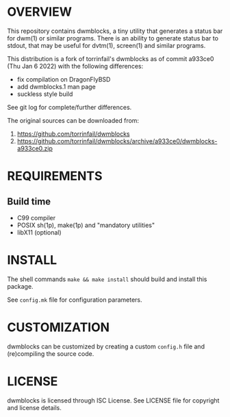 OVERVIEW
========

This repository contains dwmblocks, a tiny utility that generates a
status bar for dwm(1) or similar programs.  There is an ability to
generate status bar to stdout, that may be useful for dvtm(1),
screen(1) and similar programs.

This distribution is a fork of torrinfail's dwmblocks as of commit
a933ce0 (Thu Jan 6 2022) with the following differences:
  * fix compilation on DragonFlyBSD
  * add dwmblocks.1 man page
  * suckless style build

See git log for complete/further differences.

The original sources can be downloaded from:
  1. https://github.com/torrinfail/dwmblocks
  2. https://github.com/torrinfail/dwmblocks/archive/a933ce0/dwmblocks-a933ce0.zip


REQUIREMENTS
============

Build time
----------
  * C99 compiler
  * POSIX sh(1p), make(1p) and "mandatory utilities"
  * libX11 (optional)


INSTALL
=======

The shell commands `make && make install` should build and install
this package.

See `config.mk` file for configuration parameters.


CUSTOMIZATION
=============

dwmblocks can be customized by creating a custom `config.h` file and
(re)compiling the source code.


LICENSE
=======

dwmblocks is licensed through ISC License.
See LICENSE file for copyright and license details.
